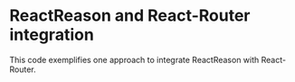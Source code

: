 # ReactReason and React-Router integration

This code exemplifies one approach to integrate ReactReason with React-Router.